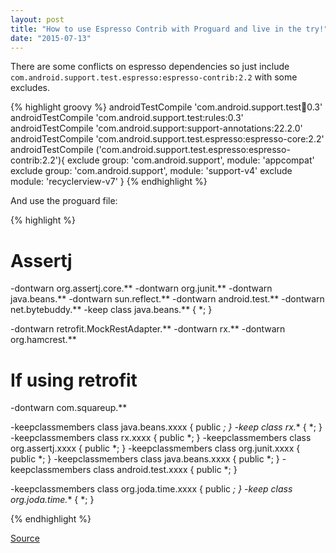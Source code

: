 ```yaml
---
layout: post
title: "How to use Espresso Contrib with Proguard and live in the try!"
date: "2015-07-13"
---
```


There are some conflicts on espresso dependencies so just include `com.android.support.test.espresso:espresso-contrib:2.2` with some excludes.

{% highlight groovy %}
androidTestCompile 'com.android.support.test:runner:0.3'
androidTestCompile 'com.android.support.test:rules:0.3'
androidTestCompile 'com.android.support:support-annotations:22.2.0'
androidTestCompile 'com.android.support.test.espresso:espresso-core:2.2'
androidTestCompile ('com.android.support.test.espresso:espresso-contrib:2.2'){
    exclude group: 'com.android.support', module: 'appcompat'
    exclude group: 'com.android.support', module: 'support-v4'
    exclude module: 'recyclerview-v7'
}
{% endhighlight %}

And use the proguard file:

{% highlight %}

# Assertj
-dontwarn org.assertj.core.**
-dontwarn org.junit.**
-dontwarn java.beans.**
-dontwarn sun.reflect.**
-dontwarn android.test.**
-dontwarn net.bytebuddy.**
-keep class java.beans.** { *; }

-dontwarn retrofit.MockRestAdapter.**
-dontwarn rx.**
-dontwarn org.hamcrest.**

# If using retrofit
-dontwarn com.squareup.**

-keepclassmembers class java.beans.xxxx { public *; }
-keep class rx.** { *; }
-keepclassmembers class rx.xxxx { public *; }
-keepclassmembers class org.assertj.xxxx { public *; }
-keepclassmembers class org.junit.xxxx { public *; }
-keepclassmembers class java.beans.xxxx { public *; }
-keepclassmembers class android.test.xxxx { public *; }

-keepclassmembers class org.joda.time.xxxx { public *; }
-keep class org.joda.time.** { *; }

{% endhighlight %}


[Source](http://stackoverflow.com/a/30715011/273119)
